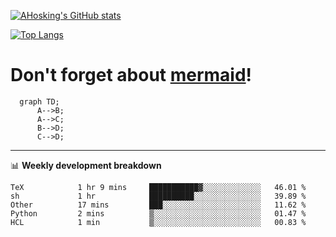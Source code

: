 [![AHosking's GitHub stats](https://github-readme-stats.vercel.app/api?username=ahosking&count_private=true&show_icons=true&theme=onedark&hide_rank=true&include_all_commits=true)](https://github.com/ahosking)

[![Top Langs](https://github-readme-stats.vercel.app/api/top-langs/?username=ahosking&layout=compact&theme=onedark)](https://github.com/ahosking)


# Don't forget about [mermaid](https://github.blog/2022-02-14-include-diagrams-markdown-files-mermaid/)!

```mermaid
  graph TD;
      A-->B;
      A-->C;
      B-->D;
      C-->D;
```
-------

📊 **Weekly development breakdown**

<!--START_SECTION:waka-->

```text
TeX            1 hr 9 mins     ███████████▓░░░░░░░░░░░░░   46.01 %
sh             1 hr            ██████████░░░░░░░░░░░░░░░   39.89 %
Other          17 mins         ███░░░░░░░░░░░░░░░░░░░░░░   11.62 %
Python         2 mins          ▒░░░░░░░░░░░░░░░░░░░░░░░░   01.47 %
HCL            1 min           ▒░░░░░░░░░░░░░░░░░░░░░░░░   00.83 %
```

<!--END_SECTION:waka-->
